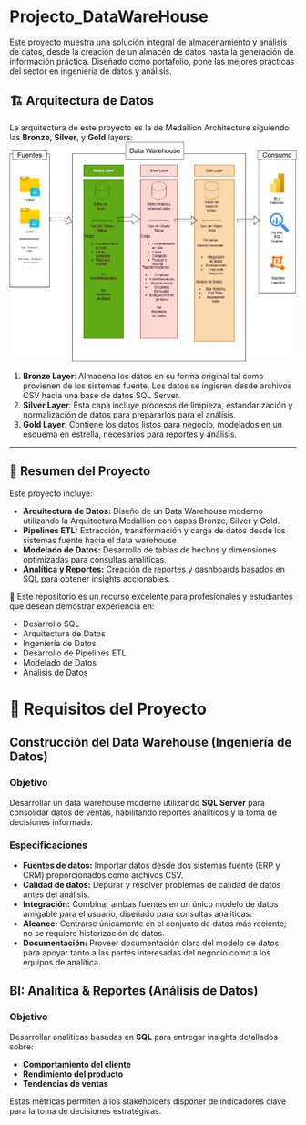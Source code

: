 # Projecto_DataWareHouse

Este proyecto muestra una solución integral de almacenamiento y análisis de datos, desde la creación de un almacén de datos hasta la generación de información práctica. Diseñado como portafolio, pone las mejores prácticas del sector en ingeniería de datos y análisis.

## 🏗️ Arquitectura de Datos
La arquitectura de este proyecto es la de Medallion Architecture siguiendo las **Bronze**, **Silver**, y **Gold** layers:
![Data Architecture](docs/ArquitecturaDatos.png)

1. **Bronze Layer**: Almacena los datos en su forma original tal como provienen de los sistemas fuente. Los datos se ingieren desde archivos CSV hacia una base de datos SQL Server.
2. **Silver Layer**: Esta capa incluye procesos de limpieza, estandarización y normalización de datos para prepararlos para el análisis.
3. **Gold Layer**: Contiene los datos listos para negocio, modelados en un esquema en estrella, necesarios para reportes y análisis.

---
## 📖 **Resumen del Proyecto**  
Este proyecto incluye:

- **Arquitectura de Datos:** Diseño de un Data Warehouse moderno utilizando la Arquitectura Medallion con capas Bronze, Silver y Gold.  
- **Pipelines ETL:** Extracción, transformación y carga de datos desde los sistemas fuente hacia el data warehouse.  
- **Modelado de Datos:** Desarrollo de tablas de hechos y dimensiones optimizadas para consultas analíticas.  
- **Analítica y Reportes:** Creación de reportes y dashboards basados en SQL para obtener insights accionables.  

🎯 Este repositorio es un recurso excelente para profesionales y estudiantes que desean demostrar experiencia en:

- Desarrollo SQL  
- Arquitectura de Datos  
- Ingeniería de Datos  
- Desarrollo de Pipelines ETL  
- Modelado de Datos  
- Análisis de Datos  

# 🚀 Requisitos del Proyecto

## Construcción del Data Warehouse (Ingeniería de Datos)

### Objetivo
Desarrollar un data warehouse moderno utilizando **SQL Server** para consolidar datos de ventas, habilitando reportes analíticos y la toma de decisiones informada.

### Especificaciones
- **Fuentes de datos:** Importar datos desde dos sistemas fuente (ERP y CRM) proporcionados como archivos CSV.  
- **Calidad de datos:** Depurar y resolver problemas de calidad de datos antes del análisis.  
- **Integración:** Combinar ambas fuentes en un único modelo de datos amigable para el usuario, diseñado para consultas analíticas.  
- **Alcance:** Centrarse únicamente en el conjunto de datos más reciente; no se requiere historización de datos.  
- **Documentación:** Proveer documentación clara del modelo de datos para apoyar tanto a las partes interesadas del negocio como a los equipos de analítica.

## BI: Analítica & Reportes (Análisis de Datos)

### Objetivo
Desarrollar analíticas basadas en **SQL** para entregar insights detallados sobre:

- **Comportamiento del cliente**  
- **Rendimiento del producto**  
- **Tendencias de ventas**

Estas métricas permiten a los stakeholders disponer de indicadores clave para la toma de decisiones estratégicas.
